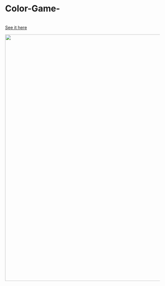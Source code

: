 # Color-Game-

<br> <a href="https://borislavpetrovikj.github.io/Brainster-Labs/">See it here</a>
<br>

<img src="Images/Filtriran proekt.png" height=800 >
